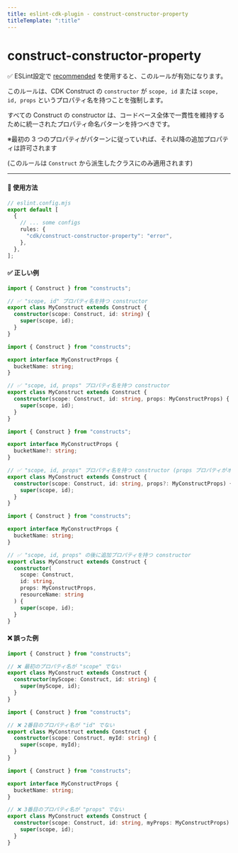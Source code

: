 ```yaml
---
title: eslint-cdk-plugin - construct-constructor-property
titleTemplate: ":title"
---
```


# construct-constructor-property

<div class="info-item">
  ✅ ESLint設定で
  <a href="/ja/rules/#recommended-rules">recommended</a>
  を使用すると、このルールが有効になります。
</div>

このルールは、CDK Construct の `constructor` が `scope, id` または `scope, id, props` というプロパティ名を持つことを強制します。

すべての Construct の constructor は、コードベース全体で一貫性を維持するために統一されたプロパティ命名パターンを持つべきです。

※最初の 3 つのプロパティがパターンに従っていれば、それ以降の追加プロパティは許可されます

(このルールは `Construct` から派生したクラスにのみ適用されます)

---

#### 🔧 使用方法

```ts
// eslint.config.mjs
export default [
  {
    // ... some configs
    rules: {
      "cdk/construct-constructor-property": "error",
    },
  },
];
```

#### ✅ 正しい例

```ts
import { Construct } from "constructs";

// ✅ "scope, id" プロパティ名を持つ constructor
export class MyConstruct extends Construct {
  constructor(scope: Construct, id: string) {
    super(scope, id);
  }
}
```

```ts
import { Construct } from "constructs";

export interface MyConstructProps {
  bucketName: string;
}

// ✅ "scope, id, props" プロパティ名を持つ constructor
export class MyConstruct extends Construct {
  constructor(scope: Construct, id: string, props: MyConstructProps) {
    super(scope, id);
  }
}
```

```ts
import { Construct } from "constructs";

export interface MyConstructProps {
  bucketName?: string;
}

// ✅ "scope, id, props" プロパティ名を持つ constructor (props プロパティがオプショナル)
export class MyConstruct extends Construct {
  constructor(scope: Construct, id: string, props?: MyConstructProps) {
    super(scope, id);
  }
}
```

```ts
import { Construct } from "constructs";

export interface MyConstructProps {
  bucketName: string;
}

// ✅ "scope, id, props" の後に追加プロパティを持つ constructor
export class MyConstruct extends Construct {
  constructor(
    scope: Construct,
    id: string,
    props: MyConstructProps,
    resourceName: string
  ) {
    super(scope, id);
  }
}
```

#### ❌ 誤った例

```ts
import { Construct } from "constructs";

// ❌ 最初のプロパティ名が "scope" でない
export class MyConstruct extends Construct {
  constructor(myScope: Construct, id: string) {
    super(myScope, id);
  }
}
```

```ts
import { Construct } from "constructs";

// ❌ 2番目のプロパティ名が "id" でない
export class MyConstruct extends Construct {
  constructor(scope: Construct, myId: string) {
    super(scope, myId);
  }
}
```

```ts
import { Construct } from "constructs";

export interface MyConstructProps {
  bucketName: string;
}

// ❌ 3番目のプロパティ名が "props" でない
export class MyConstruct extends Construct {
  constructor(scope: Construct, id: string, myProps: MyConstructProps) {
    super(scope, id);
  }
}
```
